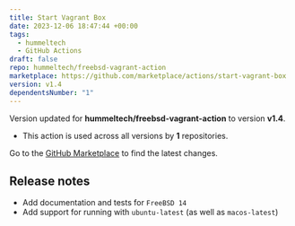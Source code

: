 ```yaml
---
title: Start Vagrant Box
date: 2023-12-06 18:47:44 +00:00
tags:
  - hummeltech
  - GitHub Actions
draft: false
repo: hummeltech/freebsd-vagrant-action
marketplace: https://github.com/marketplace/actions/start-vagrant-box
version: v1.4
dependentsNumber: "1"
---
```



Version updated for **hummeltech/freebsd-vagrant-action** to version **v1.4**.
- This action is used across all versions by **1** repositories.

Go to the [GitHub Marketplace](https://github.com/marketplace/actions/start-vagrant-box) to find the latest changes.

## Release notes

* Add documentation and tests for `FreeBSD 14`
* Add support for running with `ubuntu-latest` (as well as `macos-latest`)
